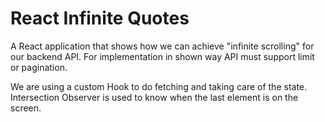 # React Infinite Quotes

A React application that shows how we can achieve "infinite scrolling" for our backend API. For implementation in shown way API must support limit or pagination.

We are using a custom Hook to do fetching and taking care of the state. Intersection Observer is used to know when the last element is on the screen.
 